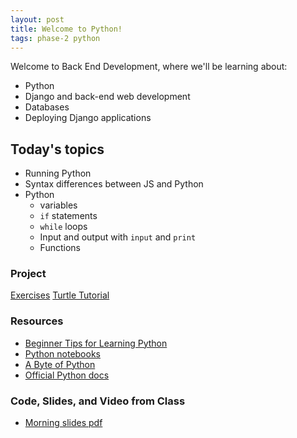 ```yaml
---
layout: post
title: Welcome to Python!
tags: phase-2 python
---
```


Welcome to Back End Development, where we'll be learning about:

- Python
- Django and back-end web development
- Databases
- Deploying Django applications

## Today's topics

- Running Python
- Syntax differences between JS and Python
- Python
  - variables
  - `if` statements
  - `while` loops
  - Input and output with `input` and `print`
  - Functions

### Project

[Exercises](https://pythonbasics.org/exercises/)
[Turtle Tutorial](https://realpython.com/beginners-guide-python-turtle/)

### Resources

* [Beginner Tips for Learning Python](https://realpython.com/python-beginner-tips/)
* [Python notebooks](https://github.com/momentum-team-1/examples/tree/master/python-notebooks)
* [A Byte of Python](https://python.swaroopch.com/)
* [Official Python docs](https://docs.python.org/3/)

### Code, Slides, and Video from Class

* [Morning slides pdf](/slide-decks/python-intro.pdf)
